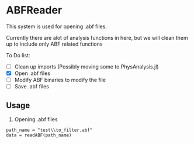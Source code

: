 # ABFReader

This system is used for opening .abf files. 

Currently there are alot of analysis functions in here, but we will clean them up to include only ABF related functions


To Do list: 
- [ ] Clean up imports (Possibly moving some to PhysAnalysis.jl)
- [x] Open .abf files
- [ ] Modify ABF binaries to modify the file
- [ ] Save .abf files

## Usage

1) Opening .abf files
```
path_name = "test\\to_filter.abf"
data = readABF(path_name)
```

